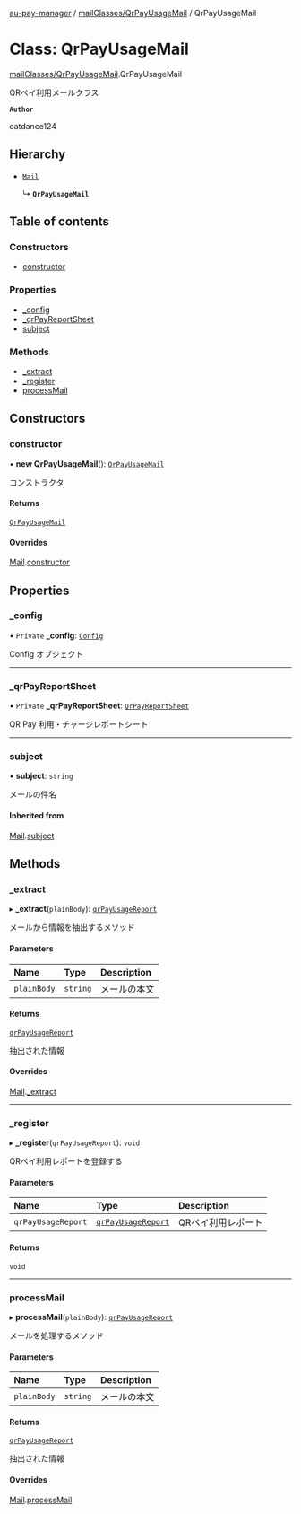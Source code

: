 [au-pay-manager](../README.md) / [mailClasses/QrPayUsageMail](../modules/mailClasses_QrPayUsageMail.md) / QrPayUsageMail

# Class: QrPayUsageMail

[mailClasses/QrPayUsageMail](../modules/mailClasses_QrPayUsageMail.md).QrPayUsageMail

QRペイ利用メールクラス

**`Author`**

catdance124

## Hierarchy

- [`Mail`](mailClasses__Mail.Mail.md)

  ↳ **`QrPayUsageMail`**

## Table of contents

### Constructors

- [constructor](mailClasses_QrPayUsageMail.QrPayUsageMail.md#constructor)

### Properties

- [\_config](mailClasses_QrPayUsageMail.QrPayUsageMail.md#_config)
- [\_qrPayReportSheet](mailClasses_QrPayUsageMail.QrPayUsageMail.md#_qrpayreportsheet)
- [subject](mailClasses_QrPayUsageMail.QrPayUsageMail.md#subject)

### Methods

- [\_extract](mailClasses_QrPayUsageMail.QrPayUsageMail.md#_extract)
- [\_register](mailClasses_QrPayUsageMail.QrPayUsageMail.md#_register)
- [processMail](mailClasses_QrPayUsageMail.QrPayUsageMail.md#processmail)

## Constructors

### constructor

• **new QrPayUsageMail**(): [`QrPayUsageMail`](mailClasses_QrPayUsageMail.QrPayUsageMail.md)

コンストラクタ

#### Returns

[`QrPayUsageMail`](mailClasses_QrPayUsageMail.QrPayUsageMail.md)

#### Overrides

[Mail](mailClasses__Mail.Mail.md).[constructor](mailClasses__Mail.Mail.md#constructor)

## Properties

### \_config

• `Private` **\_config**: [`Config`](config.Config.md)

Config オブジェクト

___

### \_qrPayReportSheet

• `Private` **\_qrPayReportSheet**: [`QrPayReportSheet`](sheetClasses_QrPayReportSheet.QrPayReportSheet.md)

QR Pay 利用・チャージレポートシート

___

### subject

• **subject**: `string`

メールの件名

#### Inherited from

[Mail](mailClasses__Mail.Mail.md).[subject](mailClasses__Mail.Mail.md#subject)

## Methods

### \_extract

▸ **_extract**(`plainBody`): [`qrPayUsageReport`](../interfaces/interfaces.qrPayUsageReport.md)

メールから情報を抽出するメソッド

#### Parameters

| Name | Type | Description |
| :------ | :------ | :------ |
| `plainBody` | `string` | メールの本文 |

#### Returns

[`qrPayUsageReport`](../interfaces/interfaces.qrPayUsageReport.md)

抽出された情報

#### Overrides

[Mail](mailClasses__Mail.Mail.md).[_extract](mailClasses__Mail.Mail.md#_extract)

___

### \_register

▸ **_register**(`qrPayUsageReport`): `void`

QRペイ利用レポートを登録する

#### Parameters

| Name | Type | Description |
| :------ | :------ | :------ |
| `qrPayUsageReport` | [`qrPayUsageReport`](../interfaces/interfaces.qrPayUsageReport.md) | QRペイ利用レポート |

#### Returns

`void`

___

### processMail

▸ **processMail**(`plainBody`): [`qrPayUsageReport`](../interfaces/interfaces.qrPayUsageReport.md)

メールを処理するメソッド

#### Parameters

| Name | Type | Description |
| :------ | :------ | :------ |
| `plainBody` | `string` | メールの本文 |

#### Returns

[`qrPayUsageReport`](../interfaces/interfaces.qrPayUsageReport.md)

抽出された情報

#### Overrides

[Mail](mailClasses__Mail.Mail.md).[processMail](mailClasses__Mail.Mail.md#processmail)
